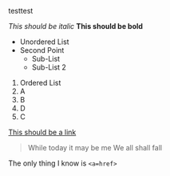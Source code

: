 testtest

*This should be italic*
**This should be bold**

* Unordered List
* Second Point
  * Sub-List
  * Sub-List 2

1. Ordered List
2. A
3. B
4. D
5. C

[This should be a link](https://www.staemme.ch)

> While today it may be me
> We all shall fall

The only thing I know is `<a=href>`


